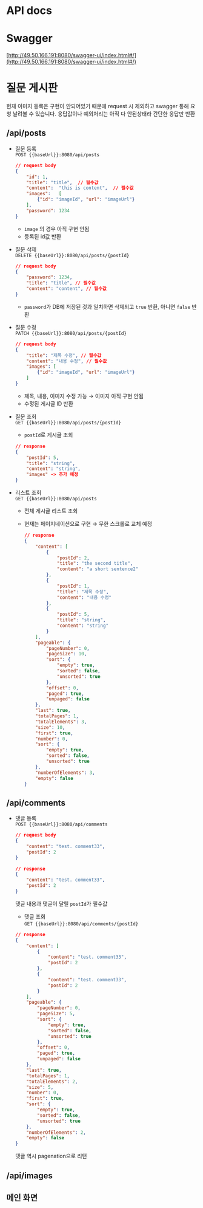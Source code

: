 # API docs

# Swagger

[http://49.50.166.191:8080/swagger-ui/index.html#/](http://49.50.166.191:8080/swagger-ui/index.html#/)

# 질문 게시판

현재 이미지 등록은 구현이 안되어있기 때문에 request 시 제외하고 swagger 통해 요청 날려볼 수 있습니다.
응답값이나 예외처리는 아직 다 안된상태라 간단한 응답만 반환

## /api/posts
- 질문 등록  
  `POST {{baseUrl}}:8080/api/posts`

    ```json
    // request body
    {
        "id": 1,
        "title": "title",  // 필수값
        "content":	"this is content",  // 필수값
        "images":	[
            {"id": "imageId", "url": "imageUrl"}
        ],
        "password":	1234
    }
    ```

    - `image` 의 경우 아직 구현 안됨
    - 등록된 id값 반환
- 질문 삭제  
  `DELETE {{baseUrl}}:8080/api/posts/{postId}`

    ```json
    // request body
    {
        "password": 1234,
        "title": "title", // 필수값
        "content": "content", // 필수값
    }
    ```

    - `password`가 DB에 저장된 것과 일치하면 삭제되고 `true` 반환, 아니면 `false` 반환

- 질문 수정  
  `PATCH {{baseUrl}}:8080/api/posts/{postId}`

    ```json
    // request body
    {
        "title": "제목 수정", // 필수값
        "content": "내용 수정", // 필수값
        "images": [
            {"id": "imageId", "url": "imageUrl"}
        ]
    }
    ```

    - 제목, 내용, 이미지 수정 가능 → 이미지 아직 구현 안됨
    - 수정된 게시글 ID 반환
- 질문 조회  
  `GET {{baseUrl}}:8080/api/posts/{postId}`
    - `postId`로 게시글 조회

    ```json
    // response
    {
        "postId": 5,
        "title": "string",
        "content": "string",
        "images" -> 추가 예정
    }
    ```

- 리스트 조회  
`GET {{baseUrl}}:8080/api/posts`
    - 전체 게시글 리스트 조회
    - 현재는 페이지네이션으로 구현 → 무한 스크롤로 교체 예정

        ```json
        // response
        {
            "content": [
                {
                    "postId": 2,
                    "title": "the second title",
                    "content": "a short sentence2"
                },
                {
                    "postId": 1,
                    "title": "제목 수정",
                    "content": "내용 수정"
                },
                {
                    "postId": 5,
                    "title": "string",
                    "content": "string"
                }
            ],
            "pageable": {
                "pageNumber": 0,
                "pageSize": 10,
                "sort": {
                    "empty": true,
                    "sorted": false,
                    "unsorted": true
                },
                "offset": 0,
                "paged": true,
                "unpaged": false
            },
            "last": true,
            "totalPages": 1,
            "totalElements": 3,
            "size": 10,
            "first": true,
            "number": 0,
            "sort": {
                "empty": true,
                "sorted": false,
                "unsorted": true
            },
            "numberOfElements": 3,
            "empty": false
        }
        ```

## /api/comments
- 댓글 등록  
      `POST {{baseUrl}}:8080/api/comments`

    ```json
    // request body
    {
        "content": "test. comment33",
        "postId": 2
    }
    ```

    ```json
    // response
    {
        "content": "test. comment33",
        "postId": 2
    }
    ```
  댓글 내용과 댓글이 달릴 `postId`가 필수값

    - 댓글 조회  
      `GET {{baseUrl}}:8080/api/comments/{postId}`
    ```json
    // response
    {
        "content": [
            {
                "content": "test. comment33",
                "postId": 2
            },
            {
                "content": "test. comment33",
                "postId": 2
            }
        ],
        "pageable": {
            "pageNumber": 0,
            "pageSize": 5,
            "sort": {
                "empty": true,
                "sorted": false,
                "unsorted": true
            },
            "offset": 0,
            "paged": true,
            "unpaged": false
        },
        "last": true,
        "totalPages": 1,
        "totalElements": 2,
        "size": 5,
        "number": 0,
        "first": true,
        "sort": {
            "empty": true,
            "sorted": false,
            "unsorted": true
        },
        "numberOfElements": 2,
        "empty": false
    }
    ```
  댓글 역시 pagenation으로 리턴

## /api/images
## 메인 화면